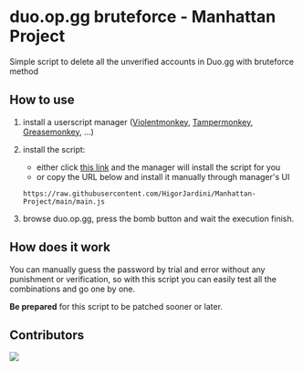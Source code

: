 # duo.op.gg bruteforce - Manhattan Project
Simple script to delete all the unverified accounts in Duo.gg with bruteforce method

## How to use

1. install a userscript manager ([Violentmonkey](https://violentmonkey.github.io/), [Tampermonkey](https://www.tampermonkey.net/), [Greasemonkey](https://www.greasespot.net/), ...)
2. install the script:
    * either click [this link](https://github.com/HigorJardini/Manhattan-Project/releases/download/Pre-release/main.user.js) and the manager will install the script for you
    * or copy the URL below and install it manually through manager's UI

    `https://raw.githubusercontent.com/HigorJardini/Manhattan-Project/main/main.js`
3. browse duo.op.gg, press the bomb button and wait the execution finish.

## How does it work

You can manually guess the password by trial and error without any punishment or verification, so with this script you can easily test all the combinations and go one by one.

**Be prepared** for this script to be patched sooner or later.

## Contributors

<a href="https://github.com/HigorJardini/Manhattan-Project/graphs/contributors">
  <img src="https://contrib.rocks/image?repo=HigorJardini/Manhattan-Project" />
</a>
